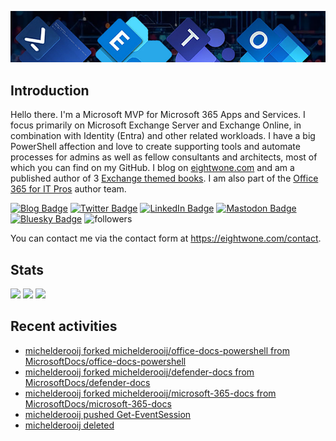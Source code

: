 ![Banner](assets/Metro_v6_Banner_GitHub.jpg)

## Introduction
Hello there. I'm a Microsoft MVP for Microsoft 365 Apps and Services. I focus primarily on Microsoft Exchange Server and Exchange Online, 
in combination with Identity (Entra) and other related workloads. I have a big PowerShell affection and love to create supporting tools
and automate processes for admins as well as fellow consultants and architects, most of which you can find on my GitHub.
I blog on <a href="https://eightwone.com">eightwone.com</a> and am a published author of 3 <a href="https://link.springer.com/book/10.1007/978-1-4842-9591-5">Exchange themed books</a>.
I am also part of the <a href="https://o365itpros.gumroad.com/l/O365IT">Office 365 for IT Pros</a> author team.

<a href="https://eightwone.com"><img src="https://img.shields.io/badge/-Blog-blue?style=for-the-badge&logo=wordpress&logoColor=white" alt="Blog Badge"/></a>
<a href="https://twitter.com/mderooij"><img src="https://img.shields.io/badge/Twitter-blue?style=for-the-badge&logo=twitter&logoColor=white" alt="Twitter Badge"/></a>
<a href="https://nl.linkedin.com/in/michelderooij"><img src="https://img.shields.io/badge/LinkedIn-blue?style=for-the-badge&logo=linkedin&logoColor=white" alt="LinkedIn Badge"/></a>
<a rel="me" href="https://mastodon.cloud/@mderooij"><img src="https://img.shields.io/badge/-Mastodon-blueviolet?style=for-the-badge&logo=mastodon&logoColor=white" alt="Mastodon Badge"/></a>
<a rel="me" href="https://bsky.app/profile/eightwone.com"><img src="https://img.shields.io/badge/-Bluesky-blueviolet?style=for-the-badge&logo=bluesky&logoColor=white" alt="Bluesky Badge"/></a>
<img alt="followers" title="Follow me on Github" src="https://img.shields.io/github/followers/michelderooij?color=236ad3&style=for-the-badge&logo=github&label=Follow"/>

You can contact me via the contact form at https://eightwone.com/contact.

## Stats
![](http://github-profile-summary-cards.vercel.app/api/cards/stats?username=michelderooij&theme=dark) ![](http://github-profile-summary-cards.vercel.app/api/cards/productive-time?username=michelderooij&theme=dark&utcOffset=1) ![](http://github-profile-summary-cards.vercel.app/api/cards/profile-details?username=michelderooij&theme=dark) 

## Recent activities
<!-- LATESTACTIVITY:START -->
- [michelderooij forked michelderooij/office-docs-powershell from MicrosoftDocs/office-docs-powershell](https://github.com/michelderooij/office-docs-powershell)
- [michelderooij forked michelderooij/defender-docs from MicrosoftDocs/defender-docs](https://github.com/michelderooij/defender-docs)
- [michelderooij forked michelderooij/microsoft-365-docs from MicrosoftDocs/microsoft-365-docs](https://github.com/michelderooij/microsoft-365-docs)
- [michelderooij pushed Get-EventSession](https://github.com/michelderooij/Get-EventSession/compare/576323fb1f...81466414b9)
- [michelderooij deleted](https://github.com/michelderooij/michelderooij/compare/ecd4774682...0000000000)
<!-- LATESTACTIVITY:END -->
